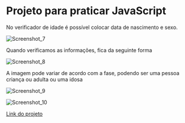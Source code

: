 <h1> Projeto para praticar JavaScript</h1>
<p>No verificador de idade é possível colocar data de nascimento e sexo. </p>

![Screenshot_7](https://user-images.githubusercontent.com/95250838/182173248-c56f9d98-9e25-4e19-95f3-6f3f0ba800e6.png)

<p> Quando verificamos as informações, fica da seguinte forma</p>

![Screenshot_8](https://user-images.githubusercontent.com/95250838/182173743-eaf39f8b-e786-4627-b5eb-f6e035a0039e.png)

<p>A imagem pode variar de acordo com a fase, podendo ser uma pessoa criança ou adulta ou uma idosa</p>

![Screenshot_9](https://user-images.githubusercontent.com/95250838/182174297-e434d360-bba8-4ae3-b1b3-72cdbff57945.png)

![Screenshot_10](https://user-images.githubusercontent.com/95250838/182174316-1134dbed-350b-46a9-9c33-8edc303831c6.png)

[Link do projeto](https://gabifrancamr.github.io/verificador-de-idade/)
